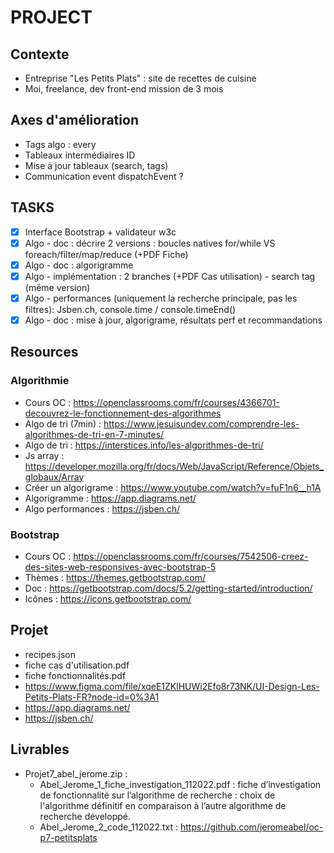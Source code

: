 # PROJECT

## Contexte
- Entreprise "Les Petits Plats" : site de recettes de cuisine 
- Moi, freelance, dev front-end mission de 3 mois

## Axes d'amélioration
- Tags algo : every
- Tableaux intermédiaires ID
- Mise à jour tableaux (search, tags)
- Communication event dispatchEvent ?

## TASKS
- [x] Interface Bootstrap + validateur w3c
- [x] Algo - doc : décrire 2 versions : boucles natives for/while VS foreach/filter/map/reduce (+PDF Fiche)
- [x] Algo - doc : algorigramme
- [x] Algo - implémentation : 2 branches (+PDF Cas utilisation) - search tag (même version)
- [x] Algo - performances (uniquement la recherche principale, pas les filtres): Jsben.ch, console.time / console.timeEnd()
- [x] Algo - doc : mise à jour, algorigrame, résultats perf et recommandations

## Resources

### Algorithmie
- Cours OC : https://openclassrooms.com/fr/courses/4366701-decouvrez-le-fonctionnement-des-algorithmes
- Algo de tri (7min) : https://www.jesuisundev.com/comprendre-les-algorithmes-de-tri-en-7-minutes/
- Algo de tri : https://interstices.info/les-algorithmes-de-tri/
- Js array : https://developer.mozilla.org/fr/docs/Web/JavaScript/Reference/Objets_globaux/Array
- Créer un algorigrame : https://www.youtube.com/watch?v=fuF1n6__h1A
- Algorigramme : https://app.diagrams.net/
- Algo performances : https://jsben.ch/

### Bootstrap
- Cours OC : https://openclassrooms.com/fr/courses/7542506-creez-des-sites-web-responsives-avec-bootstrap-5
- Thèmes : https://themes.getbootstrap.com/
- Doc : https://getbootstrap.com/docs/5.2/getting-started/introduction/
- Icônes : https://icons.getbootstrap.com/

## Projet
- recipes.json
- fiche cas d'utilisation.pdf
- fiche fonctionnalités.pdf
- https://www.figma.com/file/xqeE1ZKlHUWi2Efo8r73NK/UI-Design-Les-Petits-Plats-FR?node-id=0%3A1
- https://app.diagrams.net/
- https://jsben.ch/

 ## Livrables
- Projet7_abel_jerome.zip :
    - Abel_Jerome_1_fiche_investigation_112022.pdf : fiche d’investigation de fonctionnalité sur l’algorithme de recherche : choix de l'algorithme définitif en comparaison à l’autre algorithme de recherche développé.
    - Abel_Jerome_2_code_112022.txt : https://github.com/jeromeabel/oc-p7-petitsplats